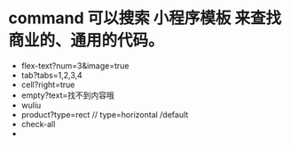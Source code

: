 # command       可以搜索 小程序模板  来查找 商业的、通用的代码。
- flex-text?num=3&image=true
- tab?tabs=1,2,3,4
- cell?right=true
- empty?text=找不到内容哦
- wuliu
- product?type=rect   // type=horizontal /default
- check-all
-